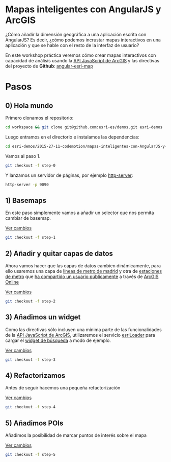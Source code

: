 # Mapas inteligentes con AngularJS y ArcGIS
¿Cómo añadir la dimensión geográfica a una aplicación escrita con AngularJS? Es decir, ¿cómo podemos incrustar mapas interactivos en una aplicación y que se hable con el resto de la interfaz de usuario?

En este workshop práctica veremos cómo crear mapas interactivos con capacidad de análisis usando la [API JavaScript de ArcGIS](http://js.arcgis.com/) y las directivas del proyecto de **Github**: [angular-esri-map](https://github.com/esri/angular-esri-map)

# Pasos

## 0) Hola mundo

Primero clonamos el repositorio:

```bash
cd workspace && git clone git@github.com:esri-es/demos.git esri-demos
```

Luego entramos en el directorio e instalamos las dependencias:

```bash
cd esri-demos/2015-27-11-codemotion/mapas-inteligentes-con-AngularJS-y-ArcGIS && bower install angular-esri-map
```

Vamos al paso 1.

```bash
git checkout -f step-0
```

Y lanzamos un servidor de páginas, por ejemplo [http-server](https://www.npmjs.com/package/http-server):

```bash
http-server -p 9090
```

## 1) Basemaps

En este paso simplemente vamos a añadir un selector que nos permita cambiar de basemap.

[Ver cambios](https://github.com/esri-es/demos/commit/72381b8c099abd2674e26adbe5c88f98bc7c6ada?diff=unified)

```bash
git checkout -f step-1
```

## 2) Añadir y quitar capas de datos

Ahora vamos hacer que las capas de datos cambien dinámicamente, para ello usaremos una capa de [líneas de metro de madrid](http://services1.arcgis.com/8MFSmLQvO5AV2Ytj/arcgis/rest/services/LineasMetro/FeatureServer/0)
y otra de [estaciones de metro](http://services1.arcgis.com/8MFSmLQvO5AV2Ytj/arcgis/rest/services/Estaciones_de_Metro_Madrid/FeatureServer/0)
que [ha compartido un usuario públicamente](http://hhkaos2.maps.arcgis.com/home/search.html?q=owner:federico.lopez1) a través de [ArcGIS Online](http://www.arcgis.com/home/search.html?q=madrid&t=content)

[Ver cambios](https://github.com/esri-es/demos/commit/e927abd77816bac195cea0e3c673279d6737fd8f)

```bash
git checkout -f step-2
```

## 3) Añadimos un widget

Como las directivas sólo incluyen una mínima parte de las funcionalidades de la [API JavaScript de ArcGIS](http://js.arcgis.com),
utilizaremos el servicio [esriLoader](http://esri.github.io/angular-esri-map/docs/#/api/esri.core.factory:esriLoader)
para cargar el [widget de búsqueda](https://developers.arcgis.com/javascript/jsapi/search-amd.html) a modo de ejemplo.

[Ver cambios](https://github.com/esri-es/demos/commit/1fa6562815d3557e9c15a933e91738b4ae42c472)

```bash
git checkout -f step-3
```

## 4) Refactorizamos

Antes de seguir hacemos una pequeña refactorización

[Ver cambios](https://github.com/esri-es/demos/commit/869d5d05839082bebc5facd376ae67eb823d709c)

```bash
git checkout -f step-4
```

## 5) Añadimos POIs

Añadimos la posibilidad de marcar puntos de interés sobre el mapa

[Ver cambios](https://github.com/esri-es/demos/commit/d993e3002dbee548cacbaef0345437d367ff02e0)

```bash
git checkout -f step-5
```